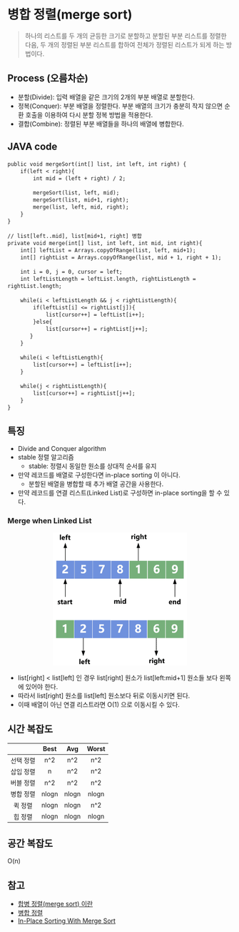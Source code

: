 # 병합 정렬(merge sort)
> 하나의 리스트를 두 개의 균등한 크기로 분할하고 분할된 부분 리스트를 정렬한 다음, 두 개의 정렬된 부분 리스트를 합하여 전체가 정렬된 리스트가 되게 하는 방법이다.

## Process (오름차순)
- 분할(Divide): 입력 배열을 같은 크기의 2개의 부분 배열로 분할한다.
- 정복(Conquer): 부분 배열을 정렬한다. 부분 배열의 크기가 충분히 작지 않으면 순환 호출을 이용하여 다시 분할 정복 방법을 적용한다.
- 결합(Combine): 정렬된 부분 배열들을 하나의 배열에 병합한다.

## JAVA code
```
public void mergeSort(int[] list, int left, int right) {
    if(left < right){
        int mid = (left + right) / 2;

        mergeSort(list, left, mid);
        mergeSort(list, mid+1, right);
        merge(list, left, mid, right);
    }
}
    
// list[left..mid], list[mid+1, right] 병합
private void merge(int[] list, int left, int mid, int right){
    int[] leftList = Arrays.copyOfRange(list, left, mid+1);
    int[] rightList = Arrays.copyOfRange(list, mid + 1, right + 1);

    int i = 0, j = 0, cursor = left;
    int leftListLength = leftList.length, rightListLength = rightList.length;

    while(i < leftListLength && j < rightListLength){
        if(leftList[i] <= rightList[j]){
            list[cursor++] = leftList[i++];
        }else{
            list[cursor++] = rightList[j++];
       }
    }

    while(i < leftListLength){
        list[cursor++] = leftList[i++];
    }

    while(j < rightListLength){
        list[cursor++] = rightList[j++];
    }
}
```

## 특징
- Divide and Conquer algorithm
- stable 정렬 알고리즘
    - stable: 정렬시 동일한 원소를 상대적 순서를 유지
- 만약 레코드를 배열로 구성한다면 in-place sorting 이 아니다.
  - 분할된 배열을 병합할 때 추가 배열 공간을 사용한다.
- 만약 레코드를 연결 리스트(Linked List)로 구성하면 in-place sorting을 할 수 있다.


### Merge when Linked List
<p align="center">
  <img src="../../asset/algorithm/sorting/merge_sort_1.png" alt="merge when linked list" width="300">
</p>

- list[right] < list[left]  인 경우 list[right] 원소가 list[left:mid+1] 원소들 보다 왼쪽에 있어야 한다.
- 따라서 list[right] 원소를 list[left] 원소보다 뒤로 이동시키면 된다.
- 이때 배열이 아닌 연결 리스트라면 O(1) 으로 이동시킬 수 있다.

## 시간 복잡도
||Best|Avg|Worst|
|:---:|:---:|:---:|:---:|
|선택 정렬|n^2|n^2|n^2|
|삽입 정렬|n|n^2|n^2|
|버블 정렬|n^2|n^2|n^2|
|병합 정렬|nlogn|nlogn|nlogn|
|퀵 정렬|nlogn|nlogn|n^2|
|힙 정렬|nlogn|nlogn|nlogn|

## 공간 복잡도
O(n)

## 참고
- [합병 정렬(merge sort) 이란](https://gmlwjd9405.github.io/2018/05/08/algorithm-merge-sort.html)  
- [병합 정렬](https://gyoogle.dev/blog/algorithm/Merge%20Sort.html)  
- [In-Place Sorting With Merge Sort](https://www.baeldung.com/cs/merge-sort-in-place)  